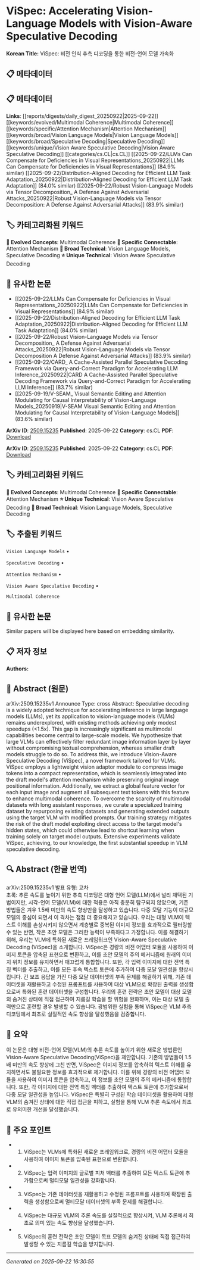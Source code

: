 # ViSpec: Accelerating Vision-Language Models with Vision-Aware Speculative Decoding

**Korean Title:** ViSpec: 비전 인식 추측 디코딩을 통한 비전-언어 모델 가속화

## 📋 메타데이터

## 📋 메타데이터

**Links**: [[reports/digests/daily_digest_20250922|2025-09-22]] [[keywords/evolved/Multimodal Coherence|Multimodal Coherence]] [[keywords/specific/Attention Mechanism|Attention Mechanism]] [[keywords/broad/Vision Language Models|Vision Language Models]] [[keywords/broad/Speculative Decoding|Speculative Decoding]] [[keywords/unique/Vision Aware Speculative Decoding|Vision Aware Speculative Decoding]] [[categories/cs.CL|cs.CL]] [[2025-09-22/LLMs Can Compensate for Deficiencies in Visual Representations_20250922|LLMs Can Compensate for Deficiencies in Visual Representations]] (84.9% similar) [[2025-09-22/Distribution-Aligned Decoding for Efficient LLM Task Adaptation_20250922|Distribution-Aligned Decoding for Efficient LLM Task Adaptation]] (84.0% similar) [[2025-09-22/Robust Vision-Language Models via Tensor Decomposition_ A Defense Against Adversarial Attacks_20250922|Robust Vision-Language Models via Tensor Decomposition: A Defense Against Adversarial Attacks]] (83.9% similar)

## 🏷️ 카테고리화된 키워드
**🚀 Evolved Concepts**: Multimodal Coherence
**🔗 Specific Connectable**: Attention Mechanism
**🔬 Broad Technical**: Vision Language Models, Speculative Decoding
**⭐ Unique Technical**: Vision Aware Speculative Decoding
## 🔗 유사한 논문
- [[2025-09-22/LLMs Can Compensate for Deficiencies in Visual Representations_20250922|LLMs Can Compensate for Deficiencies in Visual Representations]] (84.9% similar)
- [[2025-09-22/Distribution-Aligned Decoding for Efficient LLM Task Adaptation_20250922|Distribution-Aligned Decoding for Efficient LLM Task Adaptation]] (84.0% similar)
- [[2025-09-22/Robust Vision-Language Models via Tensor Decomposition_ A Defense Against Adversarial Attacks_20250922|Robust Vision-Language Models via Tensor Decomposition A Defense Against Adversarial Attacks]] (83.9% similar)
- [[2025-09-22/CARD_ A Cache-Assisted Parallel Speculative Decoding Framework via Query-and-Correct Paradigm for Accelerating LLM Inference_20250922|CARD A Cache-Assisted Parallel Speculative Decoding Framework via Query-and-Correct Paradigm for Accelerating LLM Inference]] (83.7% similar)
- [[2025-09-19/V-SEAM_ Visual Semantic Editing and Attention Modulating for Causal Interpretability of Vision-Language Models_20250919|V-SEAM Visual Semantic Editing and Attention Modulating for Causal Interpretability of Vision-Language Models]] (83.6% similar)


**ArXiv ID**: [2509.15235](https://arxiv.org/abs/2509.15235)
**Published**: 2025-09-22
**Category**: cs.CL
**PDF**: [Download](https://arxiv.org/pdf/2509.15235.pdf)


**ArXiv ID**: [2509.15235](https://arxiv.org/abs/2509.15235)
**Published**: 2025-09-22
**Category**: cs.CL
**PDF**: [Download](https://arxiv.org/pdf/2509.15235.pdf)

## 🏷️ 카테고리화된 키워드
**🚀 Evolved Concepts**: Multimodal Coherence
**🔗 Specific Connectable**: Attention Mechanism
**⭐ Unique Technical**: Vision Aware Speculative Decoding
**🔬 Broad Technical**: Vision Language Models, Speculative Decoding

## 🏷️ 추출된 키워드



`Vision Language Models` • 

`Speculative Decoding` • 

`Attention Mechanism` • 

`Vision Aware Speculative Decoding` • 

`Multimodal Coherence`



## 🔗 유사한 논문

Similar papers will be displayed here based on embedding similarity.

## 📋 저자 정보

**Authors:** 

## 📄 Abstract (원문)

arXiv:2509.15235v1 Announce Type: cross 
Abstract: Speculative decoding is a widely adopted technique for accelerating inference in large language models (LLMs), yet its application to vision-language models (VLMs) remains underexplored, with existing methods achieving only modest speedups (<1.5x). This gap is increasingly significant as multimodal capabilities become central to large-scale models. We hypothesize that large VLMs can effectively filter redundant image information layer by layer without compromising textual comprehension, whereas smaller draft models struggle to do so. To address this, we introduce Vision-Aware Speculative Decoding (ViSpec), a novel framework tailored for VLMs. ViSpec employs a lightweight vision adaptor module to compress image tokens into a compact representation, which is seamlessly integrated into the draft model's attention mechanism while preserving original image positional information. Additionally, we extract a global feature vector for each input image and augment all subsequent text tokens with this feature to enhance multimodal coherence. To overcome the scarcity of multimodal datasets with long assistant responses, we curate a specialized training dataset by repurposing existing datasets and generating extended outputs using the target VLM with modified prompts. Our training strategy mitigates the risk of the draft model exploiting direct access to the target model's hidden states, which could otherwise lead to shortcut learning when training solely on target model outputs. Extensive experiments validate ViSpec, achieving, to our knowledge, the first substantial speedup in VLM speculative decoding.

## 🔍 Abstract (한글 번역)

arXiv:2509.15235v1 발표 유형: 교차  
초록: 추론 속도를 높이기 위한 추측 디코딩은 대형 언어 모델(LLM)에서 널리 채택된 기법이지만, 시각-언어 모델(VLM)에 대한 적용은 아직 충분히 탐구되지 않았으며, 기존 방법들은 겨우 1.5배 미만의 속도 향상만을 달성하고 있습니다. 다중 모달 기능이 대규모 모델의 중심이 되면서 이 격차는 점점 더 중요해지고 있습니다. 우리는 대형 VLM이 텍스트 이해를 손상시키지 않으면서 계층별로 중복된 이미지 정보를 효과적으로 필터링할 수 있는 반면, 작은 초안 모델은 그러한 능력이 부족하다고 가정합니다. 이를 해결하기 위해, 우리는 VLM에 특화된 새로운 프레임워크인 Vision-Aware Speculative Decoding (ViSpec)을 소개합니다. ViSpec은 경량의 비전 어댑터 모듈을 사용하여 이미지 토큰을 압축된 표현으로 변환하고, 이를 초안 모델의 주의 메커니즘에 원래의 이미지 위치 정보를 유지하면서 매끄럽게 통합합니다. 또한, 각 입력 이미지에 대한 전역 특징 벡터를 추출하고, 이를 모든 후속 텍스트 토큰에 추가하여 다중 모달 일관성을 향상시킵니다. 긴 보조 응답을 가진 다중 모달 데이터셋의 부족 문제를 해결하기 위해, 기존 데이터셋을 재활용하고 수정된 프롬프트를 사용하여 대상 VLM으로 확장된 출력을 생성함으로써 특화된 훈련 데이터셋을 구성합니다. 우리의 훈련 전략은 초안 모델이 대상 모델의 숨겨진 상태에 직접 접근하여 지름길 학습을 할 위험을 완화하며, 이는 대상 모델 출력만으로 훈련할 경우 발생할 수 있습니다. 광범위한 실험을 통해 ViSpec은 VLM 추측 디코딩에서 최초로 실질적인 속도 향상을 달성했음을 검증합니다.

## 📝 요약

이 논문은 대형 비전-언어 모델(VLM)의 추론 속도를 높이기 위한 새로운 방법론인 Vision-Aware Speculative Decoding(ViSpec)을 제안합니다. 기존의 방법들이 1.5배 미만의 속도 향상에 그친 반면, ViSpec은 이미지 정보를 압축하여 텍스트 이해를 유지하면서도 불필요한 정보를 효과적으로 제거합니다. 이를 위해 경량의 비전 어댑터 모듈을 사용하여 이미지 토큰을 압축하고, 이 정보를 초안 모델의 주의 메커니즘에 통합합니다. 또한, 각 이미지에 대한 전역 특징 벡터를 추출하여 텍스트 토큰에 추가함으로써 다중 모달 일관성을 높입니다. ViSpec은 특별히 구성된 학습 데이터셋을 활용하여 대형 VLM의 숨겨진 상태에 대한 직접 접근을 피하고, 실험을 통해 VLM 추론 속도에서 최초로 유의미한 개선을 달성했습니다.

## 🎯 주요 포인트


- 1. ViSpec는 VLMs에 특화된 새로운 프레임워크로, 경량의 비전 어댑터 모듈을 사용하여 이미지 토큰을 압축된 표현으로 변환합니다.

- 2. ViSpec는 입력 이미지의 글로벌 피처 벡터를 추출하여 모든 텍스트 토큰에 추가함으로써 멀티모달 일관성을 강화합니다.

- 3. ViSpec는 기존 데이터셋을 재활용하고 수정된 프롬프트를 사용하여 확장된 출력을 생성함으로써 멀티모달 데이터셋의 부족 문제를 해결합니다.

- 4. ViSpec는 대규모 VLM의 추론 속도를 실질적으로 향상시켜, VLM 추론에서 최초로 의미 있는 속도 향상을 달성했습니다.

- 5. ViSpec의 훈련 전략은 초안 모델이 목표 모델의 숨겨진 상태에 직접 접근하여 발생할 수 있는 지름길 학습을 방지합니다.


---

*Generated on 2025-09-22 16:30:55*